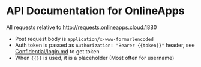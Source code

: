 # API Documentation for OnlineApps

All requests relative to http://requests.onlineapps.cloud:1880

* Post request body is `application/x-www-formurlencoded`
* Auth token is passed as `Authorization: "Bearer {{token}}"` header, see [Confidential/login.md](https://github.com/onlineapps-cloud/onlineapps-api/blob/master/Confidential/login.md) to get token
* When `{{}}` is used, it is a placeholder (Most often for username)
